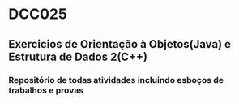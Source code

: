 # DCC025
## Exercicios de Orientação à Objetos(Java) e Estrutura de Dados 2(C++)
### Repositório de todas atividades incluindo esboços de trabalhos e provas
